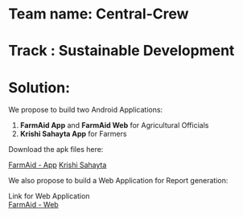 # Team name: Central-Crew
# Track : Sustainable Development
# Solution:

We propose to build two Android Applications:
1. **FarmAid App** and **FarmAid Web** for Agricultural Officials
2. **Krishi Sahayta App** for Farmers


Download the apk files here:

[FarmAid - App](link)
[Krishi Sahayta](link)

We also propose to build a Web Application for Report generation:

Link for Web Application
</br>
[FarmAid - Web](link)

